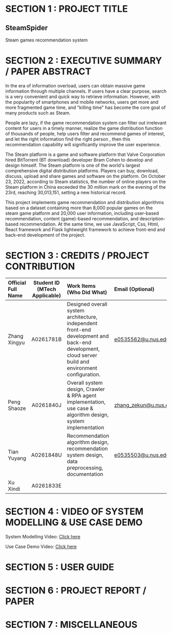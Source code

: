 # SECTION 1 : PROJECT TITLE

## SteamSpider

Steam games recommendation system

# SECTION 2 : EXECUTIVE SUMMARY / PAPER ABSTRACT

In the era of information overload, users can obtain massive game information through multiple channels. If users have a clear purpose, search is a very convenient and quick way to retrieve information. However, with the popularity of smartphones and mobile networks, users get more and more fragmented game time, and "killing time" has become the core goal of many products such as Steam.

People are lazy, if the game recommendation system can filter out irrelevant content for users in a timely manner, realize the game distribution function of thousands of people, help users filter and recommend games of interest, and let the right information find the right person , then this recommendation capability will significantly improve the user experience.

The Steam platform is a game and software platform that Valve Corporation hired BitTorrent (BT download) developer Bram Cohen to develop and design himself. The Steam platform is one of the world's largest comprehensive digital distribution platforms. Players can buy, download, discuss, upload and share games and software on the platform. On October 23, 2022, according to Steam statistics, the number of online players on the Steam platform in China exceeded the 30 million mark on the evening of the 23rd, reaching 30,013,151, setting a new historical record.

This project implements game recommendation and distribution algorithms based on a dataset containing more than 8,000 popular games on the steam game platform and 20,000 user information, including user-based recommendation, content (game)-based recommendation, and description-based recommendation. At the same time, we use JavaScript, Css, Html, React framework and Flask lightweight framework to achieve front-end and back-end development of the project.

# SECTION 3 : CREDITS / PROJECT CONTRIBUTION

| Official Full Name | Student ID (MTech Applicable) | Work Items (Who Did What)                                                                                                                           | Email (Optional)      |
| :----------------- | :---------------------------: | :-------------------------------------------------------------------------------------------------------------------------------------------------- | :-------------------- |
| Zhang Xingyu       |           A0261781B           | Designed overall system architecture, independent front-end development and back-end development, cloud server build and environment configuration. | e0535562@u.nus.edu    |
| Peng Shaoze        |           A0261840J           | Overall system design, Crawler & RPA agent implementation, use case & algorithm design, system implementation                                       | zhang_zekun@u.nus.edu |
| Tian Yuyang        |           A0261848U           | Recommendation algorithm design, recommendation system design, data preprocessing, documentation                                                    | e0535503@u.nus.edu    |
| Xu Xindi           |           A0261833E           |                                                                                                                                                     |                       |

# SECTION 4 : VIDEO OF SYSTEM MODELLING & USE CASE DEMO

System Modelling Video: [Click here](https://youtu.be/guw4rCkqw8U)

Use Case Demo Video: [Click here](https://youtu.be/Yn10Qviu7Ww)

# SECTION 5 : USER GUIDE

# SECTION 6 : PROJECT REPORT / PAPER


# SECTION 7 : MISCELLANEOUS
